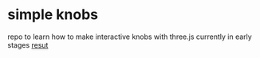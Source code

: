 # simple knobs

repo to learn how to make interactive knobs with three.js
currently in early stages
[resut](https://3d-knobs.now.sh/)

